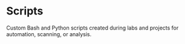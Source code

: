 # Scripts
Custom Bash and Python scripts created during labs and projects for automation, scanning, or analysis.
